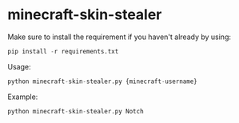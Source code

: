 # minecraft-skin-stealer


Make sure to install the requirement if you haven't already by using:

```python
pip install -r requirements.txt
```

Usage:
```python
python minecraft-skin-stealer.py {minecraft-username}
```

Example:
```python
python minecraft-skin-stealer.py Notch
```

